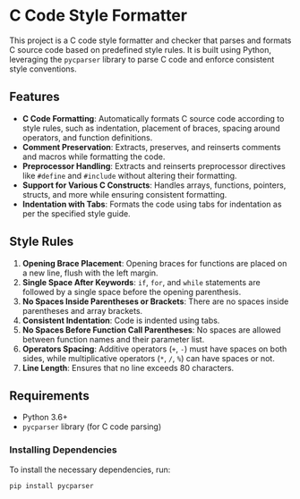 # C Code Style Formatter

This project is a C code style formatter and checker that parses and formats C source code based on predefined style rules. It is built using Python, leveraging the `pycparser` library to parse C code and enforce consistent style conventions.

## Features

- **C Code Formatting**: Automatically formats C source code according to style rules, such as indentation, placement of braces, spacing around operators, and function definitions.
- **Comment Preservation**: Extracts, preserves, and reinserts comments and macros while formatting the code.
- **Preprocessor Handling**: Extracts and reinserts preprocessor directives like `#define` and `#include` without altering their formatting.
- **Support for Various C Constructs**: Handles arrays, functions, pointers, structs, and more while ensuring consistent formatting.
- **Indentation with Tabs**: Formats the code using tabs for indentation as per the specified style guide.

## Style Rules

1. **Opening Brace Placement**: Opening braces for functions are placed on a new line, flush with the left margin.
2. **Single Space After Keywords**: `if`, `for`, and `while` statements are followed by a single space before the opening parenthesis.
3. **No Spaces Inside Parentheses or Brackets**: There are no spaces inside parentheses and array brackets.
4. **Consistent Indentation**: Code is indented using tabs.
5. **No Spaces Before Function Call Parentheses**: No spaces are allowed between function names and their parameter list.
6. **Operators Spacing**: Additive operators (`+`, `-`) must have spaces on both sides, while multiplicative operators (`*`, `/`, `%`) can have spaces or not.
7. **Line Length**: Ensures that no line exceeds 80 characters.

## Requirements

- Python 3.6+
- `pycparser` library (for C code parsing)

### Installing Dependencies

To install the necessary dependencies, run:

```bash
pip install pycparser
